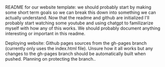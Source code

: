 README for our website template:
we should probably start by making some short term goals so we can break this down into something we can actually understand.
Now that the readme and github are initialized I'll probably start watching some youtube and using chatgpt to familizarize myself with how any of this works. We should probably document anything interesting or important in this readme.

Deploying website:
Github pages sources from the gh-pages branch (currently only uses the index.html file). Unsure how it all works but any changes to the gh-pages branch should be automatically built when pushed. Planning on protecting the branch..